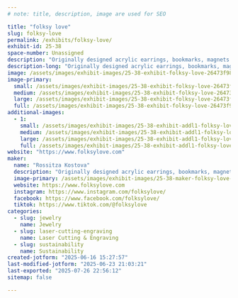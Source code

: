 ```yaml
---
# note: title, description, image are used for SEO

title: "folksy love"
slug: folksy-love
permalink: /exhibits/folksy-love/
exhibit-id: 25-38
space-number: Unassigned
description: "Originally designed acrylic earrings, bookmarks, magnets and hairclaws all made in Orlando."
description-long: "Originally designed acrylic earrings, bookmarks, magnets and hairclaws exhibited in a vintage mini Japanese kei truck. Every piece of jewelry is handmade right here in Orlando."
image: /assets/images/exhibit-images/25-38-exhibit-folksy-love-26473f98-3acd-446e-b037-93f9c6eca146-large.jpeg
image-primary: 
  small: /assets/images/exhibit-images/25-38-exhibit-folksy-love-26473f98-3acd-446e-b037-93f9c6eca146-small.jpeg
  medium: /assets/images/exhibit-images/25-38-exhibit-folksy-love-26473f98-3acd-446e-b037-93f9c6eca146-medium.jpeg
  large: /assets/images/exhibit-images/25-38-exhibit-folksy-love-26473f98-3acd-446e-b037-93f9c6eca146-large.jpeg
  full: /assets/images/exhibit-images/25-38-exhibit-folksy-love-26473f98-3acd-446e-b037-93f9c6eca146-full.jpeg
additional-images: 
  - 1:
    small: /assets/images/exhibit-images/25-38-exhibit-addl1-folksy-love-screen-shot-2025-06-16-at-3-24-47-pm-small.png
    medium: /assets/images/exhibit-images/25-38-exhibit-addl1-folksy-love-screen-shot-2025-06-16-at-3-24-47-pm-medium.png
    large: /assets/images/exhibit-images/25-38-exhibit-addl1-folksy-love-screen-shot-2025-06-16-at-3-24-47-pm-large.png
    full: /assets/images/exhibit-images/25-38-exhibit-addl1-folksy-love-screen-shot-2025-06-16-at-3-24-47-pm-full.png
website: "https://www.folksylove.com"
maker: 
  name: "Rossitza Kostova"
  description: "Originally designed acrylic earrings, bookmarks, magnets and hairclaws exhibited in a vintage mini Japanese kei truck."
  image-primary: /assets/images/exhibit-images/25-38-maker-folksy-love-48f0909e-8b6e-4bce-ac4c-adce982b3a99-medium.jpeg
  website: https://www.folksylove.com
  instagram: https://www.instagram.com/folksylove/
  facebook: https://www.facebook.com/folksylove/
  tiktok: https://www.tiktok.com/@folksylove
categories: 
  - slug: jewelry
    name: Jewelry
  - slug: laser-cutting-engraving
    name: Laser Cutting & Engraving
  - slug: sustainability
    name: Sustainability
created-jotform: "2025-06-16 15:27:57"
last-modified-jotform: "2025-06-23 21:03:21"
last-exported: "2025-07-26 22:56:12"
sitemap: false

---
```

